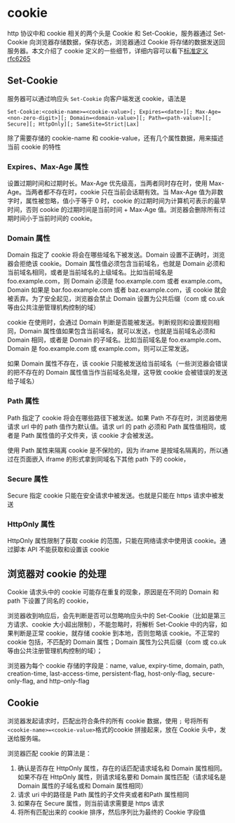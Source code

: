 # cookie
http 协议中和 cookie 相关的两个头是 Cookie 和 Set-Cookie，服务器通过 Set-Cookie 向浏览器存储数据，保存状态，浏览器通过 Cookie 将存储的数据发送回服务器。本文介绍了 cookie 定义的一些细节，详细内容可以看下[标准定义rfc6265](https://datatracker.ietf.org/doc/html/rfc6265)

## Set-Cookie
服务器可以通过响应头 `Set-Cookie` 向客户端发送 cookie，语法是
```
Set-Cookie:<cookie-name>=<cookie-value>[; Expires=<date>][; Max-Age=<non-zero-digit>][; Domain=<domain-value>][; Path=<path-value>][; Secure][; HttpOnly][; SameSite=Strict|Lax]
```

除了需要存储的 cookie-name 和 cookie-value，还有几个属性数据，用来描述当前 cookie 的特性

### Expires、Max-Age 属性
设置过期时间和过期时长。Max-Age 优先级高，当两者同时存在时，使用 Max-Age。当两者都不存在时，cookie 只在当前会话期有效。当 Max-Age 值为非数字时，属性被忽略，值小于等于 0 时，cookie 的过期时间为计算机可表示的最早时间，否则 cookie 的过期时间是当前时间 + Max-Age 值。浏览器会删除所有过期时间小于当前时间的 cookie。

### Domain 属性
Domain 指定了 cookie 将会在哪些域名下被发送。Domain 设置不正确时，浏览器会拒绝该 cookie。Domain 属性值必须包含当前域名，也就是 Domain 必须和当前域名相同，或者是当前域名的上级域名。比如当前域名是 foo.example.com，则 Domain 必须是 foo.example.com 或者 example.com。Domain 如果是 bar.foo.example.com 或者 baz.example.com，该 cookie 就会被丢弃。为了安全起见，浏览器会禁止 Domain 设置为公共后缀（com 或 co.uk 等由公共注册管理机构控制的域）

cookie 在使用时，会通过 Domain 判断是否能被发送。判断规则和设置规则相同，Domain 属性值如果包含当前域名，就可以发送，也就是当前域名必须和 Domain 相同，或者是 Domain 的子域名。比如当前域名是 foo.example.com、Domain 是 foo.example.com 或 example.com，则可以正常发送。

如果 Domain 属性不存在，该 cookie 只能被发送给当前域名（一些浏览器会错误的把不存在的 Domain 属性值当作当前域名处理，这导致 cookie 会被错误的发送给子域名）

### Path 属性
Path 指定了 cookie 将会在哪些路径下被发送。如果 Path 不存在时，浏览器使用请求 url 中的 path 值作为默认值。请求 url 的 path 必须和 Path 属性值相同，或者是 Path 属性值的子文件夹，该 cookie 才会被发送。

使用 Path 属性来隔离 cookie 是不保险的，因为 iframe 是按域名隔离的，所以通过在页面嵌入 iframe 的形式拿到同域名下其他 path 下的 cookie，

### Secure 属性
Secure 指定 cookie 只能在安全请求中被发送。也就是只能在 https 请求中被发送

### HttpOnly 属性
HttpOnly 属性限制了获取 cookie 的范围，只能在网络请求中使用该 cookie。通过脚本 API 不能获取和设置该 cookie

## 浏览器对 cookie 的处理
Cookie 请求头中的 cookie 可能存在重复的现象，原因是在不同的 Domain 和 path 下设置了同名的 cookie，

浏览器收到响应后，会先判断是否可以忽略响应头中的 Set-Cookie（比如是第三方请求、cookie 大小超出限制），不能忽略时，将解析 Set-Cookie 中的内容，如果判断是正常 cookie，就存储 cookie 到本地，否则忽略该 cookie。不正常的 cookie 包括，不匹配的 Domain 属性；Domain 属性为公共后缀（com 或 co.uk 等由公共注册管理机构控制的域）；

浏览器为每个 cookie 存储的字段是：name, value, expiry-time, domain, path, creation-time, last-access-time, persistent-flag, host-only-flag, secure-only-flag, and http-only-flag

## Cookie
浏览器发起请求时，匹配出符合条件的所有 cookie 数据，使用 `;` 号将所有 `<cookie-name>=<cookie-value>`格式的cookie 拼接起来，放在 Cookie 头中，发送给服务端。

浏览器匹配 cookie 的算法是：
1. 确认是否存在 HttpOnly 属性，存在的话匹配请求域名和 Domain 属性相同。如果不存在 HttpOnly 属性，则请求域名要和 Domain 属性匹配（请求域名是 Domain 属性的子域名或和 Domain 属性相同）
2. 请求 uri 中的路径是 Path 属性的子文件夹或者和Path 属性相同
3. 如果存在 Secure 属性，则当前请求需要是 https 请求
4. 将所有匹配出来的 cookie 排序，然后序列比为最终的 Cookie 字段值
